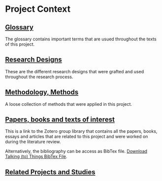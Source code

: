 # Project Context
## [Glossary](Glossary.md)
The glossary contains important terms that are usued throughout the texts of this project.

## [Research Designs](research/Research%20Designs.md)
These are the different research designs that were grafted and used throughout the research process.

## [Methodology, Methods](research/Methodology,%20Methods.md)
A loose collection of methods that were applied in this project.

## [Papers, books and texts of interest](https://www.zotero.org/groups/2808661/talking_to_things/library)
This is a link to the Zotero group library that contains all the papers, books, essays and articles that are related to this project and were worked on during the literature review.

Alternatively, the bibliography can be access as BibTex file. [Download Talking (to) Things BibTex File](assets/ttt_bibliography.bib).

## [Related Projects and Studies](research/Related%20Projects%20and%20Studies.md)